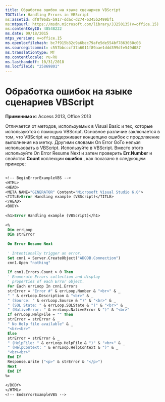 ```yaml
---
title: Обработка ошибок на языке сценариев VBScript
TOCTitle: Handling Errors in VBScript
ms:assetid: df8f96d5-b917-ddac-d274-6345b2499bf1
ms:mtpsurl: https://msdn.microsoft.com/library/JJ250135(v=office.15)
ms:contentKeyID: 48548222
ms.date: 09/18/2015
mtps_version: v=office.15
ms.openlocfilehash: bc7f915b32c9a6bec79afe5de554bf7863030c03
ms.sourcegitcommit: c557bbcccf37a6011f89aae1ddd399dfe549d087
ms.translationtype: MT
ms.contentlocale: ru-RU
ms.lasthandoff: 10/31/2018
ms.locfileid: "25869801"
---
```

# <a name="handling-errors-in-vbscript"></a>Обработка ошибок на языке сценариев VBScript


**Применимо к**: Access 2013, Office 2013

Отличается от методов, используемых в Visual Basic и тех, которые используются с помощью VBScript. Основное различие заключается в том, что VBScript не поддерживает концепцию ошибок с продолжение выполнения на метку. Другими словами On Error GoTo нельзя использовать в VBScript. Используйте в VBScript. Вместо этого используйте On Error Resume Next и затем проверить **Err.Number** и свойство **Count** коллекции **ошибок** , как показано в следующем примере:

```vb 
 
<!-- BeginErrorExampleVBS --> 
<HTML> 
<HEAD> 
<META NAME="GENERATOR" Content="Microsoft Visual Studio 6.0"> 
<TITLE>Error Handling example (VBScript)</TITLE> 
</HEAD> 
<BODY> 
 
<h1>Error Handling example (VBScript)</h1> 
 
<% 
 Dim errLoop 
 Dim strError 
 
 On Error Resume Next 
 
 ' Intentionally trigger an error. 
 Set cnn1 = Server.CreateObject("ADODB.Connection") 
 cnn1.Open "nothing" 
 
 If cnn1.Errors.Count > 0 Then 
 ' Enumerate Errors collection and display 
 ' properties of each Error object. 
 For Each errLoop In cnn1.Errors 
 strError = "Error #" & errLoop.Number & "<br>" & _ 
 " " & errLoop.Description & "<br>" & _ 
 " (Source: " & errLoop.Source & ")" & "<br>" & _ 
 " (SQL State: " & errLoop.SQLState & ")" & "<br>" & _ 
 " (NativeError: " & errLoop.NativeError & ")" & "<br>" 
 If errLoop.HelpFile = "" Then 
 strError = strError & _ 
 " No Help file available" & _ 
 "<br><br>" 
 Else 
 strError = strError & _ 
 " (HelpFile: " & errLoop.HelpFile & ")" & "<br>" & _ 
 " (HelpContext: " & errLoop.HelpContext & ")" & _ 
 "<br><br>" 
 End If 
 Response.Write ("<p>" & strError & "</p>") 
 Next 
 End If 
%> 
 
</BODY> 
</HTML> 
<!-- EndErrorExampleVBS --> 
```

